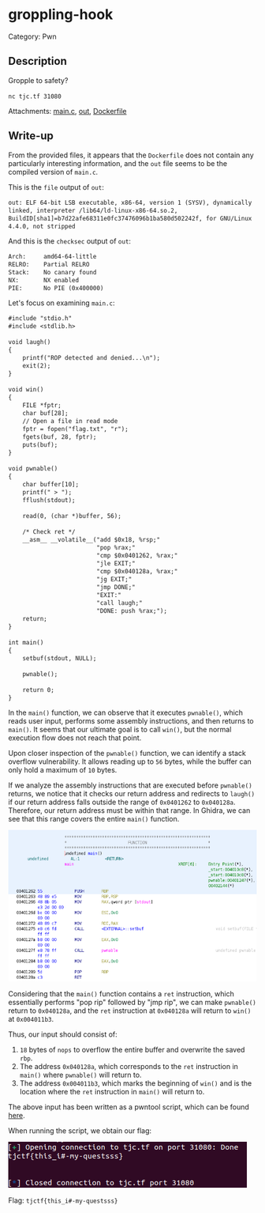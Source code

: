 # groppling-hook
Category: Pwn

## Description
Gropple to safety?

`nc tjc.tf 31080`

Attachments: [main.c](attachments/main.c), [out](attachments/out), [Dockerfile](attachments/Dockerfile)

## Write-up
From the provided files, it appears that the `Dockerfile` does not contain any particularly interesting information, and the `out` file seems to be the compiled version of `main.c`.

This is the `file` output of `out`:

```
out: ELF 64-bit LSB executable, x86-64, version 1 (SYSV), dynamically linked, interpreter /lib64/ld-linux-x86-64.so.2, BuildID[sha1]=b7d22afe68311e0fc37476096b1ba580d502242f, for GNU/Linux 4.4.0, not stripped
```

And this is the `checksec` output of `out`:

```
Arch:     amd64-64-little
RELRO:    Partial RELRO
Stack:    No canary found
NX:       NX enabled
PIE:      No PIE (0x400000)
```

Let's focus on examining `main.c`:

```
#include "stdio.h"
#include <stdlib.h>

void laugh()
{
	printf("ROP detected and denied...\n");
	exit(2);
}

void win()
{
	FILE *fptr;
	char buf[28];
	// Open a file in read mode
	fptr = fopen("flag.txt", "r");
	fgets(buf, 28, fptr);
	puts(buf);
}

void pwnable()
{
	char buffer[10];
	printf(" > ");
	fflush(stdout);

	read(0, (char *)buffer, 56);

	/* Check ret */
	__asm__ __volatile__("add $0x18, %rsp;"
						 "pop %rax;"
						 "cmp $0x0401262, %rax;"
						 "jle EXIT;"
						 "cmp $0x040128a, %rax;"
						 "jg EXIT;"
						 "jmp DONE;"
						 "EXIT:"
						 "call laugh;"
						 "DONE: push %rax;");
	return;
}

int main()
{
	setbuf(stdout, NULL);

	pwnable();

	return 0;
}
```

In the `main()` function, we can observe that it executes `pwnable()`, which reads user input, performs some assembly instructions, and then returns to `main()`. It seems that our ultimate goal is to call `win()`, but the normal execution flow does not reach that point.

Upon closer inspection of the `pwnable()` function, we can identify a stack overflow vulnerability. It allows reading up to `56` bytes, while the buffer can only hold a maximum of `10` bytes.

If we analyze the assembly instructions that are executed before `pwnable()` returns, we notice that it checks our return address and redirects to `laugh()` if our return address falls outside the range of `0x0401262` to `0x040128a`. Therefore, our return address must be within that range. In Ghidra, we can see that this range covers the entire `main()` function.

![](solution/image1.png)

Considering that the `main()` function contains a `ret` instruction, which essentially performs "pop rip" followed by "jmp rip", we can make `pwnable()` return to `0x040128a`, and the `ret` instruction at `0x040128a` will return to `win()` at `0x004011b3`.

Thus, our input should consist of:
1. `18` bytes of `nops` to overflow the entire buffer and overwrite the saved `rbp`.
2. The address `0x040128a`, which corresponds to the `ret` instruction in `main()` where `pwnable()` will return to.
3. The address `0x004011b3`, which marks the beginning of `win()` and is the location where the `ret` instruction in `main()` will return to.

The above input has been written as a pwntool script, which can be found [here](solution/solve.py).

When running the script, we obtain our flag:

![](solution/image2.png)

Flag: `tjctf{this_i#-my-questsss}`
